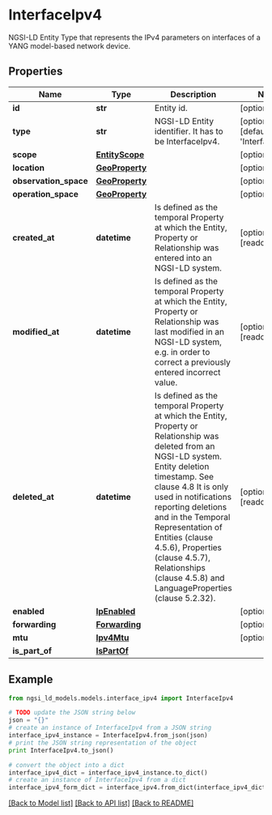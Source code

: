 # InterfaceIpv4

NGSI-LD Entity Type that represents the IPv4 parameters on interfaces of a YANG model-based network device. 

## Properties
Name | Type | Description | Notes
------------ | ------------- | ------------- | -------------
**id** | **str** | Entity id.  | [optional] 
**type** | **str** | NGSI-LD Entity identifier. It has to be InterfaceIpv4. | [optional] [default to 'InterfaceIpv4']
**scope** | [**EntityScope**](EntityScope.md) |  | [optional] 
**location** | [**GeoProperty**](GeoProperty.md) |  | [optional] 
**observation_space** | [**GeoProperty**](GeoProperty.md) |  | [optional] 
**operation_space** | [**GeoProperty**](GeoProperty.md) |  | [optional] 
**created_at** | **datetime** | Is defined as the temporal Property at which the Entity, Property or Relationship was entered into an NGSI-LD system.  | [optional] [readonly] 
**modified_at** | **datetime** | Is defined as the temporal Property at which the Entity, Property or Relationship was last modified in an NGSI-LD system, e.g. in order to correct a previously entered incorrect value.  | [optional] [readonly] 
**deleted_at** | **datetime** | Is defined as the temporal Property at which the Entity, Property or Relationship was deleted from an NGSI-LD system.  Entity deletion timestamp. See clause 4.8 It is only used in notifications reporting deletions and in the Temporal Representation of Entities (clause 4.5.6), Properties (clause 4.5.7), Relationships (clause 4.5.8) and LanguageProperties (clause 5.2.32).  | [optional] [readonly] 
**enabled** | [**IpEnabled**](IpEnabled.md) |  | [optional] 
**forwarding** | [**Forwarding**](Forwarding.md) |  | [optional] 
**mtu** | [**Ipv4Mtu**](Ipv4Mtu.md) |  | [optional] 
**is_part_of** | [**IsPartOf**](IsPartOf.md) |  | 

## Example

```python
from ngsi_ld_models.models.interface_ipv4 import InterfaceIpv4

# TODO update the JSON string below
json = "{}"
# create an instance of InterfaceIpv4 from a JSON string
interface_ipv4_instance = InterfaceIpv4.from_json(json)
# print the JSON string representation of the object
print InterfaceIpv4.to_json()

# convert the object into a dict
interface_ipv4_dict = interface_ipv4_instance.to_dict()
# create an instance of InterfaceIpv4 from a dict
interface_ipv4_form_dict = interface_ipv4.from_dict(interface_ipv4_dict)
```
[[Back to Model list]](../README.md#documentation-for-models) [[Back to API list]](../README.md#documentation-for-api-endpoints) [[Back to README]](../README.md)



